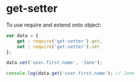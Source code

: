 # get-setter

To use require and extend onto object:

```javascript
var data = {
    get : require('get-setter').get,
    set : require('get-setter').set
};

data.set('user.first.name', 'Jane');

console.log(data.get('user.first.name'); // Jane
```
